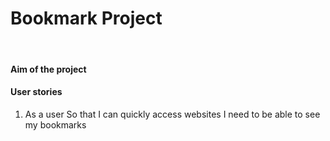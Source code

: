 <h1>Bookmark Project</h1>
<br>
<h4>Aim of the project</h4>

<h4>User stories</h4>
<ol> 
<li>As a user
So that I can quickly access websites
I need to be able to see my bookmarks</li>
</ol>

